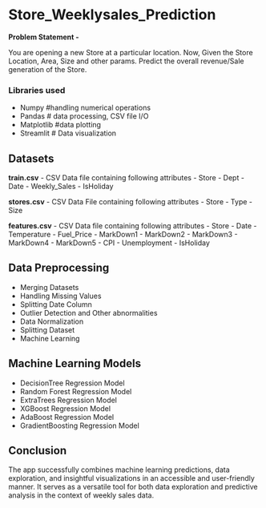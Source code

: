 

# Store_Weeklysales_Prediction

**Problem Statement -**

You are opening a new Store at a particular location. Now, Given the Store Location, Area, Size and other params. Predict the overall revenue/Sale generation of the Store.

### Libraries used
- Numpy #handling numerical operations 
- Pandas # data processing, CSV file I/O 
- Matplotlib #data plotting
- Streamlit # Data visualization

## Datasets
 **train.csv** - CSV Data file containing following attributes
	- Store
	- Dept
	- Date
	- Weekly_Sales
	- IsHoliday

 **stores.csv** - CSV Data File containing following attributes 
	 - Store
	 - Type
	 - Size
	 
 **features.csv** - CSV Data file containing following attributes
	- Store
	- Date
	- Temperature
	- Fuel_Price
	- MarkDown1
	- MarkDown2
	- MarkDown3
	- MarkDown4
	- MarkDown5
	- CPI
	- Unemployment
	- IsHoliday

## Data Preprocessing
- Merging Datasets
- Handling Missing Values
- Splitting Date Column
- Outlier Detection and Other abnormalities
- Data Normalization
- Splitting Dataset
- Machine Learning	

## Machine Learning Models
- DecisionTree Regression Model
- Random Forest Regression Model
- ExtraTrees Regression Model
- XGBoost Regression Model
- AdaBoost Regression Model
- GradientBoosting Regression Model

 ## Conclusion
 The app successfully combines machine learning predictions, data exploration, and insightful visualizations in an accessible and user-friendly manner. It serves as a versatile tool for both data exploration and predictive analysis in the context of weekly sales data.
  

	
